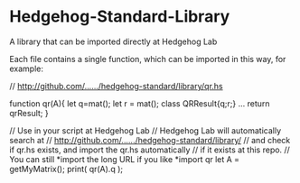 # Hedgehog-Standard-Library
A library that can be imported directly at Hedgehog Lab

Each file contains a single function, which can be imported in this way, for example:

// http://github.com/....../hedgehog-standard/library/qr.hs

function qr(A){
    let q=mat(); let r = mat(); class QRResult{q;r;}
    ...
    return qrResult;
}


// Use in your script at Hedgehog Lab
// Hedgehog Lab will automatically search at 
// http://github.com/....../hedgehog-standard/library/
// and check if qr.hs exists, and import the qr.hs automatically 
// if it exists at this repo.
// You can still *import the long URL if you like
*import qr
let A = getMyMatrix();
print( qr(A).q );